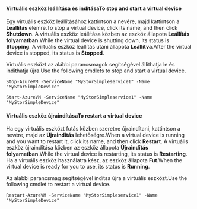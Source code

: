 #### <a name="to-stop-and-start-a-virtual-device"></a><span data-ttu-id="fde81-101">Virtuális eszköz leállítása és indítása</span><span class="sxs-lookup"><span data-stu-id="fde81-101">To stop and start a virtual device</span></span>
<span data-ttu-id="fde81-102">Egy virtuális eszköz leállításához kattintson a nevére, majd kattintson a **Leállítás** elemre.</span><span class="sxs-lookup"><span data-stu-id="fde81-102">To stop a virtual device, click its name, and then click **Shutdown**.</span></span> <span data-ttu-id="fde81-103">A virtuális eszköz leállítása közben az eszköz állapota **Leállítás folyamatban**.</span><span class="sxs-lookup"><span data-stu-id="fde81-103">While the virtual device is shutting down, its status is **Stopping**.</span></span> <span data-ttu-id="fde81-104">A virtuális eszköz leállítás utáni állapota **Leállítva**.</span><span class="sxs-lookup"><span data-stu-id="fde81-104">After the virtual device is stopped, its status is **Stopped**.</span></span>

<span data-ttu-id="fde81-105">Virtuális eszközt az alábbi parancsmagok segítségével állíthatja le és indíthatja újra.</span><span class="sxs-lookup"><span data-stu-id="fde81-105">Use the following cmdlets to stop and start a virtual device.</span></span>

`Stop-AzureVM -ServiceName "MyStorSimpleservice1" -Name "MyStorSimpleDevice"`

`Start-AzureVM -ServiceName "MyStorSimpleservice1" -Name "MyStorSimpleDevice"`

#### <a name="to-restart-a-virtual-device"></a><span data-ttu-id="fde81-106">Virtuális eszköz újraindítása</span><span class="sxs-lookup"><span data-stu-id="fde81-106">To restart a virtual device</span></span>
<span data-ttu-id="fde81-107">Ha egy virtuális eszközt futás közben szeretne újraindítani, kattintson a nevére, majd az **Újraindítás** lehetőségre.</span><span class="sxs-lookup"><span data-stu-id="fde81-107">When a virtual device is running and you want to restart it, click its name, and then click **Restart**.</span></span> <span data-ttu-id="fde81-108">A virtuális eszköz újraindítása közben az eszköz állapota **Újraindítás folyamatban**.</span><span class="sxs-lookup"><span data-stu-id="fde81-108">While the virtual device is restarting, its status is **Restarting**.</span></span> <span data-ttu-id="fde81-109">Ha a virtuális eszköz használatra kész, az eszköz állapota **Fut**.</span><span class="sxs-lookup"><span data-stu-id="fde81-109">When the virtual device is ready for you to use, its status is **Running**.</span></span>

<span data-ttu-id="fde81-110">Az alábbi parancsmag segítségével indítsa újra a virtuális eszközt.</span><span class="sxs-lookup"><span data-stu-id="fde81-110">Use the following cmdlet to restart a virtual device.</span></span>

`Restart-AzureVM -ServiceName "MyStorSimpleservice1" -Name "MyStorSimpleDevice"`

